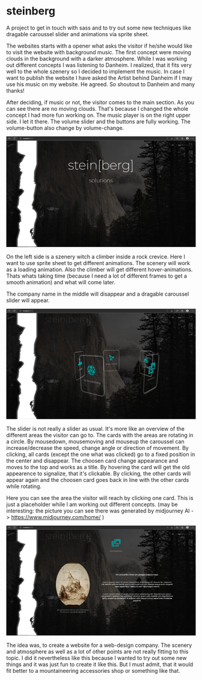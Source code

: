 # steinberg

A project to get in touch with sass and to try out some new techniques like dragable caroussel slider and animations via sprite sheet.

The websites starts with a opener what asks the visitor if he/she would like to visit the website with background music. The first concept were moving clouds in the background with a darker atmosphere. While I was working out different concepts I was listening to Danheim. I realized, that it fits very well to the whole szenery so I decided to implement the music. In case I want to publish the website I have asked the Artist behind Danheim if I may use his music on my website. He agreed. So shoutout to Danheim and many thanks!

After deciding, if music or not, the visitor comes to the main section. As you can see there are no moving clouds. That's because I changed the whole concept I had more fun working on. The music player is on the right upper side. I let it there. The volume slider and the buttons are fully working. The volume-button also change by volume-change.

![](screenshots/start.PNG)

On the left side is a szenery witch a climber inside a rock crevice. Here I want to use sprite sheet to get different animations. The scenery will work as a loading animation. Also the climber will get different hover-animations. Thats whats taking time (because I need a lot of different frames to get a smooth animation) and what will come later.

The company name in the middle will disappear and a dragable caroussel slider will appear.

![](screenshots/caroussel.PNG)

The slider is not really a slider as usual. It's more like an overview of the different areas the visitor can go to. The cards with the areas are rotating in a circle. By mousedown, mousemoving and mouseup the caroussel can increase/decrease the speed, change angle or direction of movement. By clicking, all cards (except the one what was clicked) go to a fixed position in the center and disappear. The choosen card change appearance and moves to the top and works as a title. By hovering the card will get the old appearence to signalize, that it's clickable. By clicking, the other cards will appear again and the choosen card goes back in line with the other cards while rotating.

Here you can see the area the visitor will reach by clicking one card. This is just a placeholder while I am working out different concepts. (may be interesting: the picture you can see there was generated by midjourney AI -> https://www.midjourney.com/home/ )

![](screenshots/conception.PNG)

The idea was, to create a website for a web-design company. The scenery and atmosphere as well as a lot of other points are not really fitting to this topic. I did it nevertheless like this because I wanted to try out some new things and it was just fun to create it like this. But I must admit, that it would fit better to a mountaineering accessories shop or something like that.
